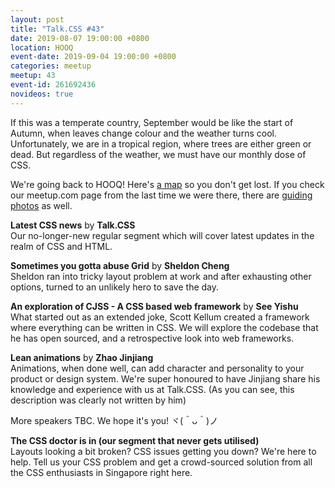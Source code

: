 ```yaml
---
layout: post
title: "Talk.CSS #43"
date: 2019-08-07 19:00:00 +0800
location: HOOQ
event-date: 2019-09-04 19:00:00 +0800
categories: meetup
meetup: 43
event-id: 261692436
novideos: true
---
```

If this was a temperate country, September would be like the start of Autumn, when leaves change colour and the weather turns cool. Unfortunately, we are in a tropical region, where trees are either green or dead. But regardless of the weather, we must have our monthly dose of CSS.

We're going back to HOOQ! Here's [a map](https://www.google.com/maps/place/1%C2%B017'56.3%22N+103%C2%B050'20.3%22E/@1.298959,103.83897,17z/data=!3m1!4b1!4m5!3m4!1s0x0:0x0!8m2!3d1.298959!4d103.83897) so you don't get lost. If you check our meetup.com page from the last time we were there, there are [guiding photos]((https://www.meetup.com/SingaporeCSS/photos/29690784/)) as well.

**Latest CSS news** by **Talk.CSS**  
Our no-longer-new regular segment which will cover latest updates in the realm of CSS and HTML.

**Sometimes you gotta abuse Grid** by **Sheldon Cheng**  
Sheldon ran into tricky layout problem at work and after exhausting other options, turned to an unlikely hero to save the day.

**An exploration of CJSS - A CSS based web framework** by **See Yishu**  
What started out as an extended joke, Scott Kellum created a framework where everything can be written in CSS. We will explore the codebase that he has open sourced, and a retrospective look into web frameworks.

**Lean animations** by **Zhao Jinjiang**  
Animations, when done well, can add character and personality to your product or design system. We're super honoured to have Jinjiang share his knowledge and experience with us at Talk.CSS. (As you can see, this description was clearly not written by him)

More speakers TBC. We hope it's you! <span class="o-kaomoji">ヾ(＾ᴗ＾)ノ</span>

**The CSS doctor is in (our segment that never gets utilised)**  
Layouts looking a bit broken? CSS issues getting you down? We're here to help. Tell us your CSS problem and get a crowd-sourced solution from all the CSS enthusiasts in Singapore right here.
